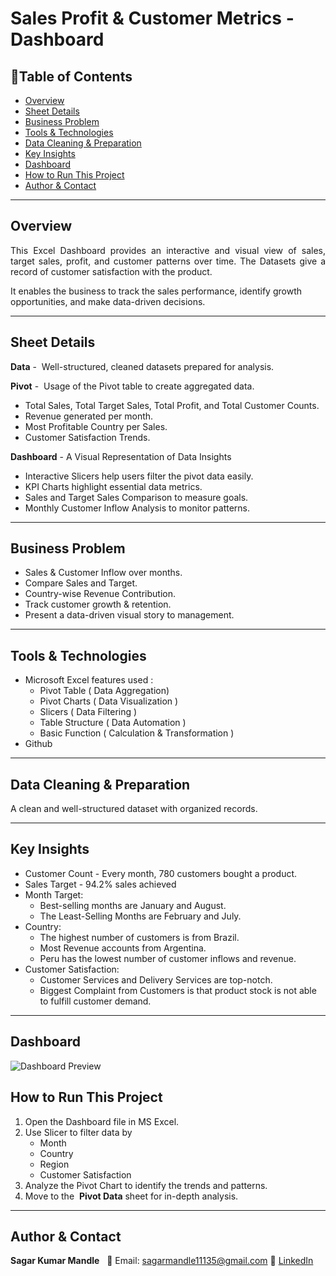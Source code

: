 # Sales Profit & Customer Metrics - Dashboard

## 📌Table of Contents
- [Overview](#overview)
- [Sheet Details](#sheet-details)
- [Business Problem](#business-problem)
- [Tools & Technologies](#tools--technologies)
- [Data Cleaning & Preparation](#data-cleaning--preparation)
- [Key Insights](#key-insights)
- [Dashboard](#dashboard)
- [How to Run This Project](#how-to-run-this-project)
- [Author & Contact](#author--contact)

---

## Overview
<p align="justify">
This Excel Dashboard provides an interactive and visual view of sales, target sales, profit, and customer patterns over time. The Datasets give a record of customer satisfaction with the product. 

It enables the business to track the sales performance, identify growth opportunities, and make data-driven decisions.
</p>

---

## Sheet Details

**Data** -  Well-structured, cleaned datasets prepared for analysis.

**Pivot** -  Usage of the Pivot table to create aggregated data. 
- Total Sales, Total Target Sales, Total Profit, and Total Customer Counts.
- Revenue generated per month. 
- Most Profitable Country per Sales.
- Customer Satisfaction Trends.
   

**Dashboard** - A Visual Representation of Data Insights
- Interactive Slicers help users filter the pivot data easily.
- KPI Charts highlight essential data metrics.
- Sales and Target Sales Comparison to measure goals.
- Monthly Customer Inflow Analysis to monitor patterns.

---

## Business Problem

- Sales & Customer Inflow over months.
- Compare Sales and Target.
- Country-wise Revenue Contribution.
- Track customer growth & retention.
- Present a data-driven visual story to management.

---

## Tools & Technologies

- Microsoft Excel features used :
    - Pivot Table ( Data Aggregation)
    - Pivot Charts ( Data Visualization )
    - Slicers ( Data Filtering )
    - Table Structure ( Data Automation )
    - Basic Function ( Calculation & Transformation )
- Github

---
 
 ## Data Cleaning & Preparation
A clean and well-structured dataset with organized records.

---

## Key Insights

- Customer Count - Every month, 780 customers bought a product.
- Sales Target - 94.2% sales achieved
- Month Target:
    - Best-selling months are January and August.
    - The Least-Selling Months are February and July.
- Country:
    - The highest number of customers is from Brazil.
    - Most Revenue accounts from Argentina.
    - Peru has the lowest number of customer inflows and revenue.
- Customer Satisfaction:
    - Customer Services and Delivery Services are top-notch.
    - Biggest Complaint from Customers is that product stock is not able to fulfill customer demand.

---

## Dashboard
![Dashboard Preview](Image/dashboard_2.png)

## How to Run This Project
1. Open the Dashboard file in MS Excel.
2. Use Slicer to filter data by
    - Month
    - Country
    - Region
    - Customer Satisfaction
3. Analyze the Pivot Chart to identify the trends and patterns.
4. Move to the  **Pivot Data** sheet for in-depth analysis.

---

## Author & Contact

**Sagar Kumar Mandle**   
📧 Email: sagarmandle11135@gmail.com 
🔗 [LinkedIn](https://www.linkedin.com/in/sagar-kumar-mandle-mandle-7086ba366)  

